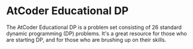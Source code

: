 # AtCoder Educational DP

The AtCoder Educational DP is a problem set consisting of 26 standard dynamic programming (DP) problems. It's a great resource for those who are starting DP, and for those who are brushing up on their skills.

